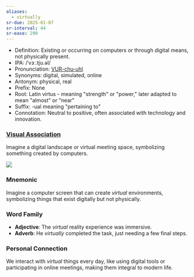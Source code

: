 ```yaml
---
aliases:
  - virtually
sr-due: 2025-01-07
sr-interval: 44
sr-ease: 290
---
```

- Definition: Existing or occurring on computers or through digital means, not physically present.
- IPA: /ˈvɜː.tju.əl/
- Pronunciation: [VUR-chu-uhl](https://www.google.com/search?q=how+to+pronounce+virtual)
- Synonyms: digital, simulated, online
- Antonym: physical, real
- Prefix: None
- Root: Latin virtus - meaning "strength" or "power," later adapted to mean "almost" or "near"
- Suffix: -ual meaning "pertaining to"
- Connotation: Neutral to positive, often associated with technology and innovation.

### [Visual Association](https://www.google.com/search?tbm=isch&q=virtual)

Imagine a digital landscape or virtual meeting space, symbolizing something created by computers.

![](https://vlr.1cdn.vn/2020/12/16/vlr.vn-file-entry-2020-t12-16-_1608086538-1-hnsi4kai4feu7kn5vznjqa.jpeg)

### Mnemonic

Imagine a computer screen that can create *virtual* environments, symbolizing things that exist digitally but not physically.

### Word Family

- **Adjective**: The *virtual* reality experience was immersive.
- **Adverb**: He *virtually* completed the task, just needing a few final steps.

### Personal Connection

We interact with *virtual* things every day, like using digital tools or participating in online meetings, making them integral to modern life.
